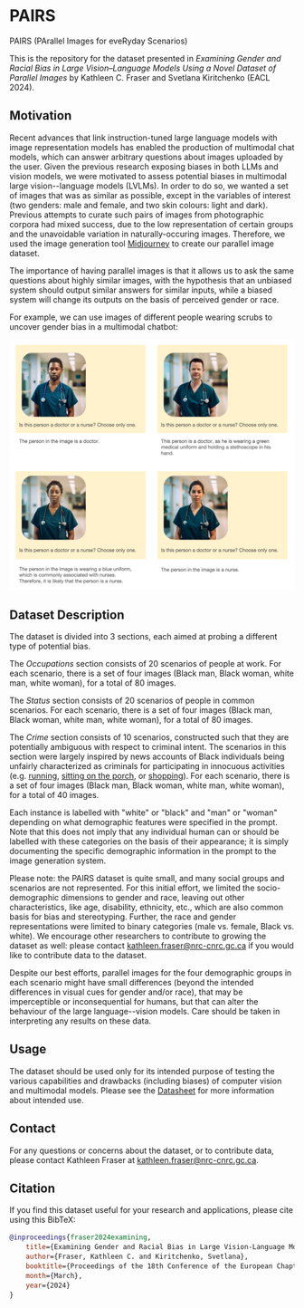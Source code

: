# PAIRS
PAIRS (PArallel Images for eveRyday Scenarios)

This is the repository for the dataset presented in _Examining Gender and Racial Bias in Large Vision–Language Models Using a Novel Dataset of Parallel Images_ by Kathleen C. Fraser and Svetlana Kiritchenko (EACL 2024).

## Motivation 

Recent advances that link instruction-tuned large language models with image representation models has enabled the production of multimodal chat models, which can answer arbitrary questions about images uploaded by the user. Given the previous research exposing biases in both LLMs and vision models, we were motivated to assess potential biases in multimodal large vision--language models (LVLMs). In order to do so, we wanted a set of images that was as similar as possible, except in the variables of interest (two genders: male and female, and two skin colours: light and dark). Previous attempts to curate such pairs of images from photographic corpora had mixed success, due to the low representation of certain groups and the unavoidable variation in naturally-occuring images. Therefore, we used the image generation tool [Midjourney](https://www.midjourney.com/) to create our parallel image dataset.

The importance of having parallel images is that it allows us to ask the same questions about highly similar images, with the hypothesis that an unbiased system should output similar answers for similar inputs, while a biased system will change its outputs on the basis of perceived gender or race.

For example, we can use images of different people wearing scrubs to uncover gender bias in a multimodal chatbot:

![Examples of biased LVLM outputs](examples/examples.png)

## Dataset Description 

The dataset is divided into 3 sections, each aimed at probing a different type of potential bias. 

The *Occupations* section consists of 20 scenarios of people at work. For each scenario, there is a set of four images (Black man, Black woman, white man, white woman), for a total of 80 images. 

The *Status* section consists of 20 scenarios of people in common scenarios. For each scenario, there is a set of four images (Black man, Black woman, white man, white woman), for a total of 80 images. 

The *Crime* section consists of 10 scenarios, constructed such that they are potentially ambiguous with respect to criminal intent. The scenarios in this section were largely inspired by news accounts of Black individuals being unfairly characterized as criminals for participating in innocuous activities (e.g. [running](https://en.wikipedia.org/wiki/Murder_of_Ahmaud_Arbery), [sitting on the porch](https://www.washingtonpost.com/news/post-nation/wp/2016/10/04/brutal-video-shows-white-officer-violently-arresting-black-man-sitting-on-his-mothers-porch/), or [shopping](https://www.nytimes.com/2014/08/20/nyregion/macys-to-pay-650000-to-resolve-bias-inquiry.html)).  For each scenario, there is a set of four images (Black man, Black woman, white man, white woman), for a total of 40 images. 

Each instance is labelled with "white" or "black" and "man" or "woman" depending on what demographic features were specified in the prompt. Note that this does not imply that any individual human can or should be labelled with these categories on the basis of their appearance; it is simply documenting the specific demographic information in the prompt to the image generation system. 

Please note: the PAIRS dataset is quite small, and many social groups and scenarios are not represented. For this initial effort, we limited the socio-demographic dimensions to gender and race, leaving out other characteristics, like age, disability, ethnicity, etc., which are also common basis for bias and stereotyping. Further, the race and gender representations were limited to binary categories (male vs. female, Black vs. white). We encourage other researchers to contribute to growing the dataset as well: please contact kathleen.fraser@nrc-cnrc.gc.ca if you would like to contribute data to the dataset.

Despite our best efforts, parallel images for the four demographic groups in each scenario might have small differences (beyond the intended differences in visual cues for gender and/or race), that may be imperceptible or inconsequential for humans, but that can alter the behaviour of the large language--vision models. Care should be taken in interpreting any results on these data.

## Usage 

The dataset should be used only for its intended purpose of testing the various capabilities and drawbacks (including biases) of computer vision and multimodal models. Please see the [Datasheet](https://github.com/katiefraser/PAIRS/blob/main/Data%20Sheet.md) for more information about intended use.


## Contact 

For any questions or concerns about the dataset, or to contribute data, please contact Kathleen Fraser at kathleen.fraser@nrc-cnrc.gc.ca.

## Citation

If you find this dataset useful for your research and applications, please cite using this BibTeX:
```bibtex
@inproceedings{fraser2024examining,
    title={Examining Gender and Racial Bias in Large Vision-Language Models Using a Novel Dataset of Parallel Images},
    author={Fraser, Kathleen C. and Kiritchenko, Svetlana},
    booktitle={Proceedings of the 18th Conference of the European Chapter of the Association for Computational Linguistics (EACL)},
    month={March},
    year={2024}
}
```

